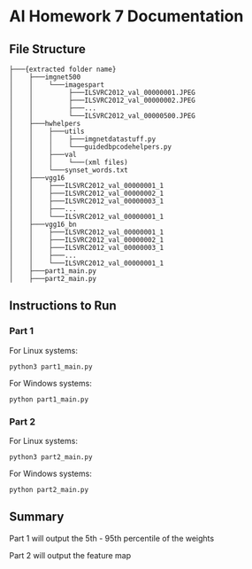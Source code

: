 # AI Homework 7 Documentation


## File Structure
```
├───{extracted folder name}
│    ├───imgnet500
│    │    └───imagespart
│    │         ├───ILSVRC2012_val_00000001.JPEG
│    │         ├───ILSVRC2012_val_00000002.JPEG
│    │         ├───...
│    │         └───ILSVRC2012_val_00000500.JPEG
│    ├───hwhelpers
│    │    ├───utils
│    │    │    ├───imgnetdatastuff.py
│    │    │    └───guidedbpcodehelpers.py
│    │    ├───val
│    │    │    └───(xml files)
│    │    └───synset_words.txt
│    ├───vgg16
│    │    ├───ILSVRC2012_val_00000001_1
│    │    ├───ILSVRC2012_val_00000002_1
│    │    ├───ILSVRC2012_val_00000003_1
│    │    ├───...
│    │    └───ILSVRC2012_val_00000001_1
│    ├───vgg16_bn
│    │    ├───ILSVRC2012_val_00000001_1
│    │    ├───ILSVRC2012_val_00000002_1
│    │    ├───ILSVRC2012_val_00000003_1
│    │    ├───...
│    │    └───ILSVRC2012_val_00000001_1
│    ├───part1_main.py
│    ├───part2_main.py
```
## Instructions to Run

### Part 1
For Linux systems:
```
python3 part1_main.py
```
For Windows systems:
```
python part1_main.py
```

### Part 2
For Linux systems:
```
python3 part2_main.py
```
For Windows systems:
```
python part2_main.py
```

## Summary

Part 1 will output the 5th - 95th percentile of the weights

Part 2 will output the feature map